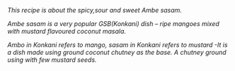 *This recipe is about the spicy,sour and sweet Ambe sasam.*

*Ambe sasam is a very popular GSB(Konkani) dish – ripe mangoes mixed with mustard flavoured coconut masala.* 

*Ambo in Konkani refers to mango, sasam in Konkani refers to mustard -It is a dish made using ground coconut chutney as the base. A chutney ground using with few mustard seeds.*